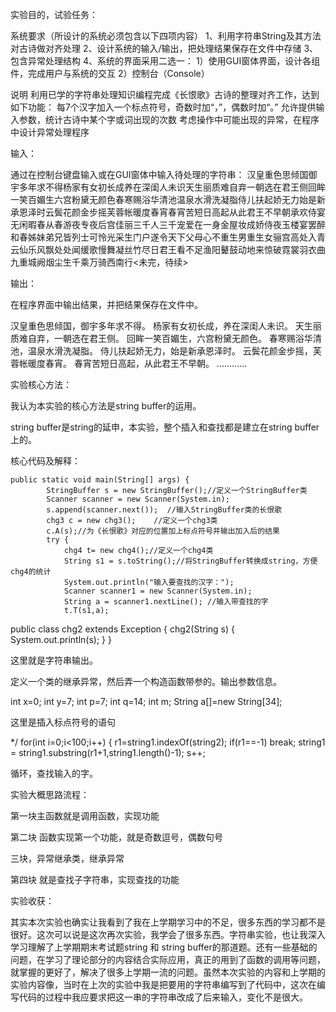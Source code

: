实验目的，试验任务：

系统要求（所设计的系统必须包含以下四项内容）
1、利用字符串String及其方法对古诗做对齐处理
2、设计系统的输入/输出，把处理结果保存在文件中存储
3、包含异常处理结构
4、系统的界面采用二选一：
 1）使用GUI窗体界面，设计各组件，完成用户与系统的交互
 2）控制台（Console）

说明
利用已学的字符串处理知识编程完成《长恨歌》古诗的整理对齐工作，达到如下功能：
每7个汉字加入一个标点符号，奇数时加“，”，偶数时加“。”
允许提供输入参数，统计古诗中某个字或词出现的次数
考虑操作中可能出现的异常，在程序中设计异常处理程序

输入：

通过在控制台键盘输入或在GUI窗体中输入待处理的字符串：
汉皇重色思倾国御宇多年求不得杨家有女初长成养在深闺人未识天生丽质难自弃一朝选在君王侧回眸一笑百媚生六宫粉黛无颜色春寒赐浴华清池温泉水滑洗凝脂侍儿扶起娇无力始是新承恩泽时云鬓花颜金步摇芙蓉帐暖度春宵春宵苦短日高起从此君王不早朝承欢侍宴无闲暇春从春游夜专夜后宫佳丽三千人三千宠爱在一身金屋妆成娇侍夜玉楼宴罢醉和春姊妹弟兄皆列士可怜光采生门户遂令天下父母心不重生男重生女骊宫高处入青云仙乐风飘处处闻缓歌慢舞凝丝竹尽日君王看不足渔阳鼙鼓动地来惊破霓裳羽衣曲九重城阙烟尘生千乘万骑西南行<未完，待续>

输出：

在程序界面中输出结果，并把结果保存在文件中。

汉皇重色思倾国，御宇多年求不得。
杨家有女初长成，养在深闺人未识。
天生丽质难自弃，一朝选在君王侧。
回眸一笑百媚生，六宫粉黛无颜色。
春寒赐浴华清池，温泉水滑洗凝脂。
侍儿扶起娇无力，始是新承恩泽时。
云鬓花颜金步摇，芙蓉帐暖度春宵。
春宵苦短日高起，从此君王不早朝。
…………

实验核心方法：

我认为本实验的核心方法是string buffer的运用。

string buffer是string的延申，本实验，整个插入和查找都是建立在string buffer上的。

核心代码及解释：



    public static void main(String[] args) {
    		StringBuffer s = new StringBuffer();//定义一个StringBuffer类
    		Scanner scanner = new Scanner(System.in);
    		s.append(scanner.next());  //输入StringBuffer类的长恨歌
    		chg3 c = new chg3();	//定义一个chg3类
    		c.A(s);//为《长恨歌》对应的位置加上标点符号并输出加入后的结果
    		try {
    			chg4 t= new chg4();//定义一个chg4类
    			String s1 = s.toString();//将StringBuffer转换成string，方便chg4的统计
    			System.out.println("输入要查找的汉字：");
    			Scanner scanner1 = new Scanner(System.in);
    			String a = scanner1.nextLine(); //输入带查找的字
    			t.T(s1,a);


public class chg2 extends Exception {
    chg2(String s) {
        System.out.println(s);
    }
}

这里就是字符串输出。

定义一个类的继承异常，然后弄一个构造函数带参的。输出参数信息。

int x=0;
		int y=7;
		int p=7;
		int q=14;
		int m;
		String a[]=new String[34];

这里是插入标点符号的语句

 */
		for(int i=0;i<100;i++) {
			r1=string1.indexOf(string2);
			if(r1==-1)
				break;
			string1 = string1.substring(r1+1,string1.length()-1);
			s++;

循环，查找输入的字。



实验大概思路流程：


第一块主函数就是调用函数，实现功能

第二块 函数实现第一个功能，就是奇数逗号，偶数句号

三块，异常继承类，继承异常

第四块 就是查找子字符串，实现查找的功能



实验收获：

​    其实本次实验也确实让我看到了我在上学期学习中的不足，很多东西的学习都不是很好。这次可以说是这次再次实验，我学会了很多东西。字符串实验，也让我深入学习理解了上学期期末考试题string 和 string buffer的那道题。还有一些基础的问题，在学习了理论部分的内容结合实际应用，真正的用到了函数的调用等问题，就掌握的更好了，解决了很多上学期一流的问题。虽然本次实验的内容和上学期的实验内容像，当时在上次的实验中我是把要用的字符串编写到了代码中，这次在编写代码的过程中我应要求把这一串的字符串改成了后来输入，变化不是很大。
